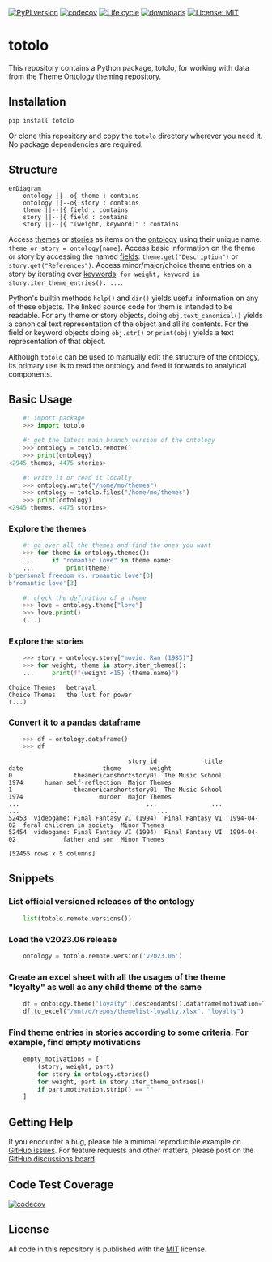 [![PyPI version](https://badge.fury.io/py/totolo.svg)](https://badge.fury.io/py/totolo)
[![codecov](https://codecov.io/gh/theme-ontology/python-totolo/branch/main/graph/badge.svg?token=1Z39E9IE2W)](https://codecov.io/gh/theme-ontology/python-totolo)
[![Life cycle](https://img.shields.io/badge/lifecycle-stable-brightgreen.svg)](https://lifecycle.r-lib.org/articles/stages.html)
[![downloads](https://img.shields.io/pypi/dm/totolo.svg)](https://pypistats.org/packages/totolo)
[![License: MIT](https://img.shields.io/badge/License-MIT-blue.svg)](https://opensource.org/licenses/MIT)
 
# totolo

This repository contains a Python package, totolo, for working with data from the Theme Ontology [theming repository](https://github.com/theme-ontology/theming/).

## Installation

```
pip install totolo
```

Or clone this repository and copy the `totolo` directory wherever you need it. No package dependencies are required.

## Structure

```mermaid
erDiagram
    ontology ||--o{ theme : contains
    ontology ||--o{ story : contains
    theme ||--|{ field : contains
    story ||--|{ field : contains
    story ||--|{ "(weight, keyword)" : contains
```

Access 
[themes](https://github.com/theme-ontology/python-totolo/blob/main/totolo/story.py)
or 
[stories](https://github.com/theme-ontology/python-totolo/blob/main/totolo/theme.py) 
as items on the 
[ontology](https://github.com/theme-ontology/python-totolo/blob/main/totolo/ontology.py) 
using their unique name: `theme_or_story = ontology[name]`.
Access basic information on the theme or story by accessing the named 
[fields](https://github.com/theme-ontology/python-totolo/blob/main/totolo/field.py):
`theme.get("Description")` or `story.get("References")`.
Access minor/major/choice theme entries on a story by iterating over 
[keywords](https://github.com/theme-ontology/python-totolo/blob/main/totolo/keyword.py):
`for weight, keyword in story.iter_theme_entries(): ...`.

Python's builtin methods `help()` and `dir()` yields useful information on any of these objects.
The linked source code for them is intended to be readable.
For any theme or story objects, doing `obj.text_canonical()` yields a canonical text representation
of the object and all its contents.
For the field or keyword objects doing `obj.str()` or `print(obj)` yields
a text representation of that object.

Although `totolo` can be used to manually edit the structure of the ontology, its primary
use is to read the ontology and feed it forwards to analytical components.

## Basic Usage

```python
    #: import package
    >>> import totolo

    #: get the latest main branch version of the ontology
    >>> ontology = totolo.remote()
    >>> print(ontology)
<2945 themes, 4475 stories>

    #: write it or read it locally
    >>> ontology.write("/home/mo/themes")
    >>> ontology = totolo.files("/home/mo/themes")
    >>> print(ontology)
<2945 themes, 4475 stories>
```

### Explore the themes

```python
    #: go over all the themes and find the ones you want
    >>> for theme in ontology.themes():
    ...     if "romantic love" in theme.name:
    ...         print(theme)
b'personal freedom vs. romantic love'[3]
b'romantic love'[3]

    #: check the definition of a theme
    >>> love = ontology.theme["love"]
    >>> love.print()
    (...)
```

### Explore the stories

```python
    >>> story = ontology.story["movie: Ran (1985)"]
    >>> for weight, theme in story.iter_themes():
    ...     print(f"{weight:<15} {theme.name}")
```

``` 
Choice Themes   betrayal
Choice Themes   the lust for power
(...)
```

### Convert it to a pandas dataframe

```python
    >>> df = ontology.dataframe()
    >>> df
```

```
                                 story_id             title        date                      theme        weight
0                 theamericanshortstory01  The Music School        1974      human self-reflection  Major Themes
1                 theamericanshortstory01  The Music School        1974                     murder  Major Themes
...                                   ...               ...         ...                        ...           ...
52453  videogame: Final Fantasy VI (1994)  Final Fantasy VI  1994-04-02  feral children in society  Minor Themes
52454  videogame: Final Fantasy VI (1994)  Final Fantasy VI  1994-04-02             father and son  Minor Themes

[52455 rows x 5 columns]
```

## Snippets

### List official versioned releases of the ontology

```python
    list(totolo.remote.versions())
```

### Load the v2023.06 release

```python
    ontology = totolo.remote.version('v2023.06')
```

### Create an excel sheet with all the usages of the theme "loyalty" as well as any child theme of the same

```python
    df = ontology.theme['loyalty'].descendants().dataframe(motivation=True, descriptions=True)
    df.to_excel("/mnt/d/repos/themelist-loyalty.xlsx", "loyalty")
```

### Find theme entries in stories according to some criteria. For example, find empty motivations

```python
    empty_motivations = [
        (story, weight, part)
        for story in ontology.stories()
        for weight, part in story.iter_theme_entries()
        if part.motivation.strip() == ""
    ]
```

## Getting Help

If you encounter a bug, please file a minimal reproducible example on
[GitHub issues](https://github.com/theme-ontology/python-totolo/issues/). For
feature requests and other matters, please post on the [GitHub discussions
board](https://github.com/theme-ontology/python-totolo/discussions/).


## Code Test Coverage

[![codecov](https://codecov.io/gh/theme-ontology/python-totolo/branch/main/graphs/icicle.svg?token=1Z39E9IE2W)](https://codecov.io/gh/theme-ontology/python-totolo)


## License

All code in this repository is published with the
[MIT](https://opensource.org/license/mit/) license.
